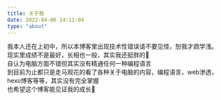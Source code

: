 ```yaml
---
title: 关于我
date: 2022-04-06 14:11:04
type: "about"
---
```

我本人还在上初中，所以本博客里出现技术性错误请不要见怪，恕我才疏学浅。
<br>现实里成绩不是最好，长相也一般，其实我还挺胖的🤣
<br>自认为电脑方面不错但其实没有精通任何一种编程语言
<br>到目前为止都只是走马观花的看了各种关于电脑的内容，编程语言，web渗透，hexo博客等等，其实没有完全掌握
<br>也希望这个博客能见证我的成长🥳

